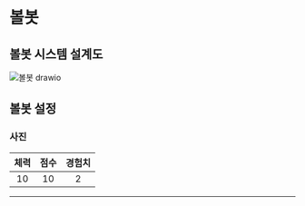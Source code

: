 # 볼봇

## 볼봇 시스템 설계도
![볼봇 drawio](https://github.com/ACEDIA2567/CityGun/assets/101154683/f154a522-b019-44a5-a194-aa291e05cb95)

## 볼봇 설정
### 사진


|체력|점수|경험치|
|:---:|:---:|:---:|
|10|10|2|



<hr>
